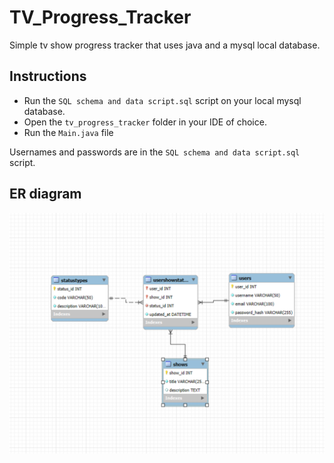 # TV_Progress_Tracker
Simple tv show progress tracker that uses java and a mysql local database.

## Instructions

- Run the ```SQL schema and data script.sql``` script on your local mysql database.
- Open the ```tv_progress_tracker``` folder in your IDE of choice.
- Run the ```Main.java``` file

Usernames and passwords are in the ```SQL schema and data script.sql``` script.

## ER diagram

![Diagram of what the database should look like](ER_diagram.png)
